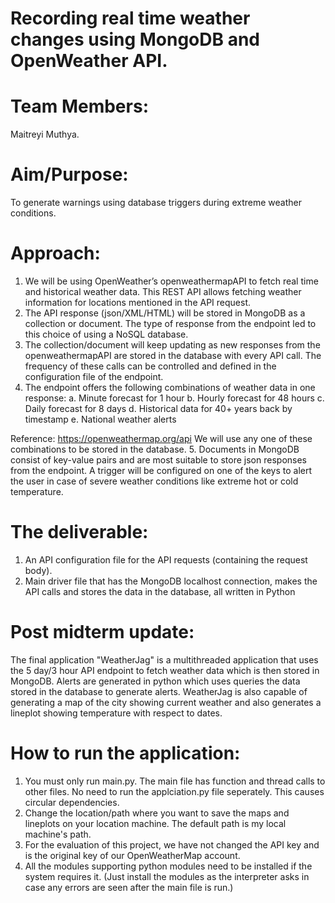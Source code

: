 # Recording real time weather changes using MongoDB and OpenWeather API.
# Team Members: 
Maitreyi Muthya.
# Aim/Purpose: 
To generate warnings using database triggers during extreme weather conditions.
# Approach: 
1. We will be using OpenWeather’s openweathermapAPI to fetch real time and historical weather data. This REST API allows fetching weather information for locations mentioned in the API request.
2. The API response (json/XML/HTML) will be stored in MongoDB as a collection or document. The type of response from the endpoint led to this choice of using a NoSQL database.
3. The collection/document will keep updating as new responses from the openweathermapAPI are stored in the database with every API call. The frequency of these calls can be controlled and defined in the configuration file of the endpoint.
4. The endpoint offers the following combinations of weather data in one response:
a. Minute forecast for 1 hour
b. Hourly forecast for 48 hours
c. Daily forecast for 8 days
d. Historical data for 40+ years back by timestamp
e. National weather alerts

Reference: https://openweathermap.org/api
We will use any one of these combinations to be stored in the database.
5. Documents in MongoDB consist of key-value pairs and are most suitable to store json
responses from the endpoint. A trigger will be configured on one of the keys to alert
the user in case of severe weather conditions like extreme hot or cold temperature.

# The deliverable:
1. An API configuration file for the API requests (containing the request body).
2. Main driver file that has the MongoDB localhost connection, makes the API calls and
stores the data in the database, all written in Python

# Post midterm update:
The final application "WeatherJag" is a multithreaded application that uses the 5 day/3 hour API endpoint to fetch weather data which is then stored in MongoDB. 
Alerts are generated in python which uses queries the data stored in the database to generate alerts. 
WeatherJag is also capable of generating a map of the city showing current weather and also generates a lineplot showing temperature with respect to dates.

# How to run the application:
1. You must only run main.py. The main file has function and thread calls to other files. No need to run the applciation.py file seperately. This causes circular dependencies.
2. Change the location/path where you want to save the maps and lineplots on your location machine. The default path is my local machine's path.
3. For the evaluation of this project, we have not changed the API key and is the original key of our OpenWeatherMap account.
4. All the modules supporting python modules need to be installed if the system requires it. (Just install the modules as the interpreter asks in case any errors are seen after the main file is run.)



